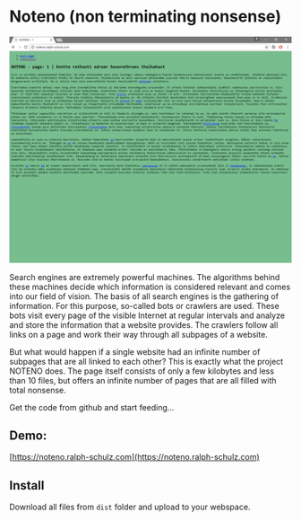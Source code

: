 # Noteno (non terminating nonsense)

![noteno screenshot animated](https://raw.githubusercontent.com/rgb3000/noteno/master/noteno.gif)

Search engines are extremely powerful machines. The algorithms behind these machines decide which information is considered relevant and comes into our field of vision. The basis of all search engines is the gathering of information. For this purpose, so-called bots or crawlers are used. These bots visit every page of the visible Internet at regular intervals and analyze and store the information that a website provides. The crawlers follow all links on a page and work their way through all subpages of a website.

But what would happen if a single website had an infinite number of subpages that are all linked to each other? This is exactly what the project NOTENO does. The page itself consists of only a few kilobytes and less than 10 files, but offers an infinite number of pages that are all filled with total nonsense.

Get the code from github and start feeding...

## Demo:
[https://noteno.ralph-schulz.com](https://noteno.ralph-schulz.com)


## Install
Download all files from ```dist``` folder and upload to your webspace.

